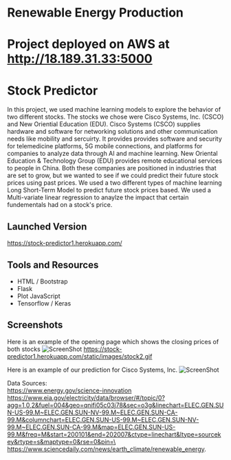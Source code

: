 # Renewable Energy Production

# Project deployed on AWS at http://18.189.31.33:5000

# Stock Predictor
In this project, we used machine learning models to explore the behavior of two different stocks. The stocks we chose were Cisco Systems, Inc. (CSCO) and New Oriential Education (EDU). Cisco Systems (CSCO) supplies hardware and software for networking solutions and other communication needs like mobility and sercuirty. It provides provides software and security for telemedicine platforms, 5G mobile connections, and  platforms for companies to analyze data through AI and machine learning. New Oriental Education & Technology Group (EDU) provides remote educational services to people in China. Both these companies are positioned in industries that are set to grow, but we wanted to see if we could predict their future stock prices using past prices. We used a two different types of machine learning Long Short-Term Model to predict future stock prices based. We used a Multi-variate linear regression to anaylze the impact that certain fundementals had on a stock's price.

## Launched Version
https://stock-predictor1.herokuapp.com/

## Tools and Resources
* HTML / Bootstrap
* Flask
* Plot JavaScript
* Tensorflow / Keras

## Screenshots
Here is an example of the opening page which shows the closing prices of both stocks
![ScreenShot](/Screenshots/Front.png)
https://stock-predictor1.herokuapp.com/static/images/stock2.gif

Here is an example of our prediction for Cisco Systems, Inc.
![ScreenShot](/Screenshots/CSCO.png)


Data Sources: \
https://www.energy.gov/science-innovation \
https://www.eia.gov/electricity/data/browser/#/topic/0?agg=1,0,2&fuel=004&geo=qnifi05c03j78&sec=o3g&linechart=ELEC.GEN.SUN-US-99.M~ELEC.GEN.SUN-NV-99.M~ELEC.GEN.SUN-CA-99.M&columnchart=ELEC.GEN.SUN-US-99.M~ELEC.GEN.SUN-NV-99.M~ELEC.GEN.SUN-CA-99.M&map=ELEC.GEN.SUN-US-99.M&freq=M&start=200101&end=202007&ctype=linechart&ltype=sourcekey&rtype=s&maptype=0&rse=0&pin=\
https://www.sciencedaily.com/news/earth_climate/renewable_energy.
